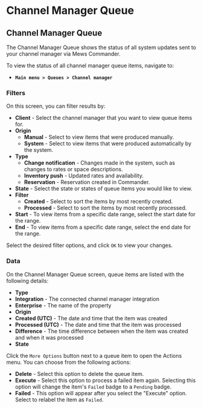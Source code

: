 # Channel Manager Queue

## Channel Manager Queue

The Channel Manager Queue shows the status of all system updates sent to your channel manager via Mews Commander.

To view the status of all channel manager queue items, navigate to:

* **`Main menu > Queues > Channel manager`**

### Filters

On this screen, you can filter results by:

* **Client** - Select the channel manager that you want to view queue items for.
* **Origin** 
  * **Manual** - Select to view items that were produced manually. 
  * **System** - Select to view items that were produced automatically by the system. 
* **Type** 
  * **Change notification** - Changes made in the system, such as changes to rates or space descriptions.
  * **Inventory push** - Updated rates and availability.
  * **Reservation** - Reservation created in Commander. 
* **State** - Select the state or states of queue items you would like to view.
* **Filter** 
  * **Created** - Select to sort the items by most recently created. 
  * **Processed** - Select to sort the items by most recently processed.
* **Start** - To view items from a specific date range, select the start date for the range.
* **End** - To view items from a specific date range, select the end date for the range.

Select the desired filter options, and click `OK` to view your changes. 

### Data

On the Channel Manager Queue screen, queue items are listed with the following details:

* **Type**  
* **Integration** - The connected channel manager integration
* **Enterprise** - The name of the property
* **Origin** 
* **Created \(UTC\)** - The date and time that the item was created
* **Processed \(UTC\)** - The date and time that the item was processed
* **Difference** - The time difference between when the item was created and when it was processed
* **State** 

Click the `More Options` button next to a queue item to open the Actions menu. You can choose from the following actions:

* **Delete** - Select this option to delete the queue item. 
* **Execute** - Select this option to process a failed item again. Selecting this option will change the item's `Failed` badge to a `Pending` badge. 
* **Failed** - This option will appear after you select the "Execute" option. Select to relabel the item as `Failed`.



#### 




